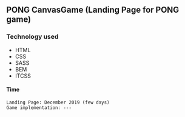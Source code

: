 ## PONG CanvasGame (Landing Page for PONG game)

### Technology used
* HTML
* CSS
* SASS
* BEM
* ITCSS

#### Time 

```
Landing Page: December 2019 (few days)
Game implementation: --- 
```

